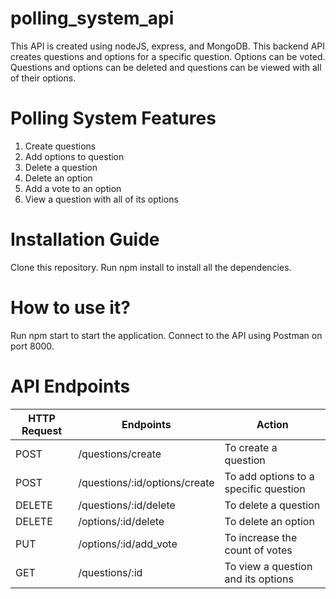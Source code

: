 # polling_system_api
This API is created using nodeJS, express, and MongoDB.
This backend API creates questions and options for a specific question. Options can be voted. 
Questions and options can be deleted and questions can be viewed with all of their options.

# Polling System Features
1. Create questions
2. Add options to question
3. Delete a question
4. Delete an option
5. Add a vote to an option
6. View a question with all of its options
   
# Installation Guide
Clone this repository.
Run npm install to install all the dependencies.

# How to use it?
Run npm start to start the application.
Connect to the API using Postman on port 8000.

# API Endpoints
<table>
  <thead>
    <th>HTTP Request</th>
    <th>Endpoints</th>
    <th>Action</th>
  </thead>
  <tbody>
    <tr>
       <td>POST</td>
       <td>/questions/create</td>
       <td>To create a question</td>
    </tr>  
    <tr>
       <td>POST</td>
       <td>/questions/:id/options/create</td>
       <td>To add options to a specific question</td>
    </tr>
    <tr>
       <td>DELETE</td>
       <td>/questions/:id/delete</td>
       <td>To delete a question</td>
    </tr>
    <tr>
       <td>DELETE</td>
       <td>/options/:id/delete </td>
       <td>To delete an option</td>
    </tr>    		
    <tr>
       <td>PUT</td>
       <td>/options/:id/add_vote</td>
       <td>To increase the count of votes</td>
    </tr>
    <tr>
       <td>GET</td>
       <td>/questions/:id</td>
       <td>To view a question and its options</td>
    </tr>
  </tbody>
</table>



